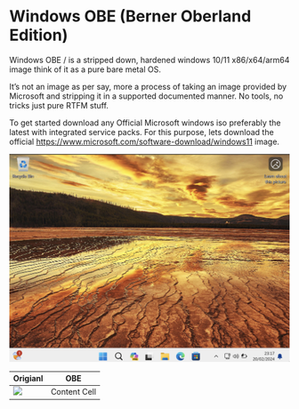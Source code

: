 # Windows OBE (Berner Oberland Edition)

Windows OBE / is a stripped down, hardened windows 10/11 x86/x64/arm64 image think of it as a pure bare metal OS.

It’s not an image as per say, more a process of taking an image provided by Microsoft and stripping it in a supported documented manner. No tools, no tricks just pure RTFM stuff.

To get started download any Official Microsoft windows iso preferably the latest with integrated service packs. For this purpose, lets download the official https://www.microsoft.com/software-download/windows11 image.

![](https://raw.githubusercontent.com/nitr8/obe/main/images/win-11-orig.png)

| Origianl | OBE |
| ------------- | ------------- |
| ![](https://raw.githubusercontent.com/nitr8/obe/main/images/win-11-orig.png=250x250) | Content Cell  |
